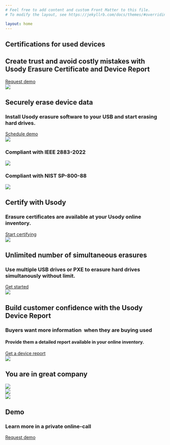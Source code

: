 ```yaml
---
# Feel free to add content and custom Front Matter to this file.
# To modify the layout, see https://jekyllrb.com/docs/themes/#overriding-theme-defaults

layout: home
---
```

<section id="above-the-fold" class="background-image">
	<div class="columns-2 flex-center">
		<div>
			<div class="text-container">
		      <h1>Certifications for used devices</h1>
		      <h2>Create trust and avoid costly mistakes with Usody Erasure Certificate and Device Report</h2>
			</div>
		  <a class="btn btn-primary" target="_blank" href="https://calendly.com/usody/demo-usody">Request demo</a>
		</div>
		<div class="image-container">
			<image src="/assets/laptop-with-certificates.png"/>
		</div>
	</div>
</section>
<section id="solution" class="vps">
	<div class="columns-2 flex-center">
		<div class="text-container">
			<h2>Securely erase device data</h2>
			<h3>Install Usody erasure software to your USB and start erasing hard drives.</h3>
			<a href="https://calendly.com/usody/demo-usody" target="_blank" class="btn btn-secondary">Schedule demo</a>
			<div class="columns-2 flex-center">
				<div class="single-centered-column">
					<image src="/assets/ieee-sa-logo.png"/>
					<h3>Compliant with IEEE 2883-2022</h3>
				</div>
				<div class="single-centered-column">
					<image src="/assets/nist-logo.png"/>
					<h3>Compliant with NIST SP-800-88</h3>
				</div>
			</div>
		</div>
		<div class="image-container">
			<image src="/assets/Laptop-with-USB-erasure_v7_low-res.png"/>
		</div>
	</div>
	<div class="columns-2 flex-center">
		<div class="text-container">
			<h2>Certify with Usody</h2>
			<h3>Erasure certificates are available at your Usody online inventory.</h3>
			<a href="https://calendly.com/usody/demo-usody" target="_blank" class="btn btn-secondary">Start certifying</a>
		</div>
		<div class="image-container">
			<image src="/assets/Erasure-certificate.png"/>
		</div>
	</div>
	<div class="columns-2 flex-center">
		<div class="text-container">
			<h2>Unlimited number of simultaneous erasures</h2>
			<h3>Use multiple USB drives or PXE to erasure hard drives simultanously without limit.</h3>
			<a href="https://calendly.com/usody/demo-usody" target="_blank" class="btn btn-secondary">Get started</a>
		</div>
		<div class="image-container">
			<image class="box-shadow" src="/assets/proofing-future-usody.png"/>
		</div>
	</div>
	<div>
		<h2>Build customer confidence with the Usody Device Report</h2>
		<div class="flex-center">
			<div>
				<h3>Buyers want more information  when they are buying used</h3>
				<h4>Provide them a detailed report available in your online inventory.</h4>
				<a href="https://calendly.com/usody/demo-usody" target="_blank" class="btn btn-secondary">Get a device report</a>
			</div>
			<div>
				<image class="box-shadow" src="/assets/device-report.png"/>
			</div>
		</div>
	</div>
</section>
<section id="references">
	<div class="center">
		<h2>You are in great company</h2>
	</div>
	<div class="columns-3 flex-center">
		<div>
			<image src="/assets/donalo-logo.png"/>
		</div>
		<div>
			<image src="/assets/agencia-residus-logo.png"/>
		</div>
		<div>
			<image src="/assets/ayuntamento-bcn-logo.png"/>
		</div>
	</div>
</section>	
<section id="demo">
	<div class="center">
		<h2>Demo</h2>
		<h3>Learn more in a private online-call</h3>
		<a href="https://calendly.com/usody/demo-usody" target="_blank" class="btn btn-secondary">Request demo</a>
	</div>
</section>

<!--
<section>
	<h2>Demo<h2>
	<a href="/demo">Request a demo</a>   
</section>  
-->


